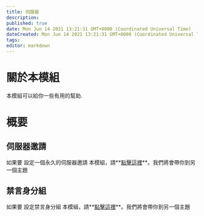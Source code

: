```yaml
---
title: 伺服器
description:
published: true
date: Mon Jun 14 2021 13:21:31 GMT+0000 (Coordinated Universal Time)
dateCreated: Mon Jun 14 2021 13:21:31 GMT+0000 (Coordinated Universal Time)
tags:
editor: markdown
---
```


# 關於本模組

本模組可以給你一些有用的幫助.

# 概要

## 伺服器邀請

如果要 設定一個永久的伺服器邀請 本模組，請**[點擊這裡](https://wiki.filobot.xyz/zh-Tw/modules/guild/invite)**。我們將會帶你到另一個主題

## 禁言身分組

如果要 設定禁言身分組 本模組，請**[點擊這裡](https://wiki.filobot.xyz/zh-Tw/modules/guild/muted)**。我們將會帶你到另一個主題
